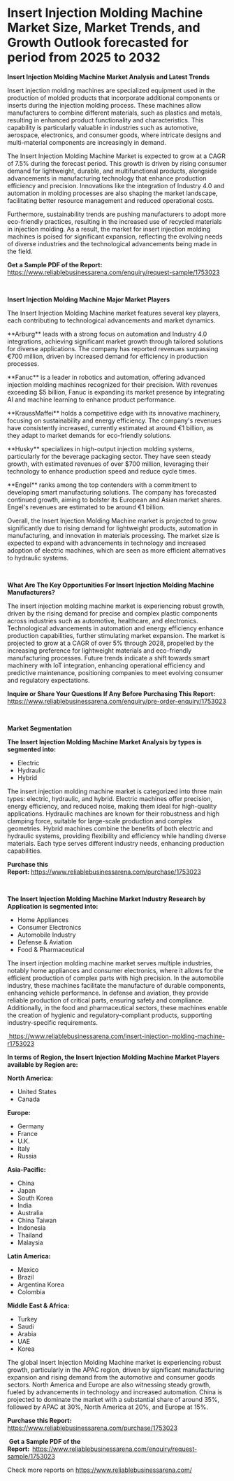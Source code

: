 <p><h1>Insert Injection Molding Machine Market Size, Market Trends, and Growth Outlook forecasted for period from 2025 to 2032</h1></p><p><strong>Insert Injection Molding Machine Market Analysis and Latest Trends</strong></p>
<p><p>Insert injection molding machines are specialized equipment used in the production of molded products that incorporate additional components or inserts during the injection molding process. These machines allow manufacturers to combine different materials, such as plastics and metals, resulting in enhanced product functionality and characteristics. This capability is particularly valuable in industries such as automotive, aerospace, electronics, and consumer goods, where intricate designs and multi-material components are increasingly in demand.</p><p>The Insert Injection Molding Machine Market is expected to grow at a CAGR of 7.5% during the forecast period. This growth is driven by rising consumer demand for lightweight, durable, and multifunctional products, alongside advancements in manufacturing technology that enhance production efficiency and precision. Innovations like the integration of Industry 4.0 and automation in molding processes are also shaping the market landscape, facilitating better resource management and reduced operational costs.</p><p>Furthermore, sustainability trends are pushing manufacturers to adopt more eco-friendly practices, resulting in the increased use of recycled materials in injection molding. As a result, the market for insert injection molding machines is poised for significant expansion, reflecting the evolving needs of diverse industries and the technological advancements being made in the field.</p></p>
<p><strong>Get a Sample PDF of the Report:&nbsp;</strong> <a href="https://www.reliablebusinessarena.com/enquiry/request-sample/1753023?utm_campaign=2639&utm_medium=2&utm_source=Github&utm_content=ia&utm_term=10042025&utm_id=insert-injection-molding-machine">https://www.reliablebusinessarena.com/enquiry/request-sample/1753023</a></p>
<p>&nbsp;</p>
<p><strong>Insert Injection Molding Machine Major Market Players</strong></p>
<p><p>The Insert Injection Molding Machine market features several key players, each contributing to technological advancements and market dynamics. </p><p>**Arburg** leads with a strong focus on automation and Industry 4.0 integrations, achieving significant market growth through tailored solutions for diverse applications. The company has reported revenues surpassing €700 million, driven by increased demand for efficiency in production processes.</p><p>**Fanuc** is a leader in robotics and automation, offering advanced injection molding machines recognized for their precision. With revenues exceeding $5 billion, Fanuc is expanding its market presence by integrating AI and machine learning to enhance product performance.</p><p>**KraussMaffei** holds a competitive edge with its innovative machinery, focusing on sustainability and energy efficiency. The company's revenues have consistently increased, currently estimated at around €1 billion, as they adapt to market demands for eco-friendly solutions.</p><p>**Husky** specializes in high-output injection molding systems, particularly for the beverage packaging sector. They have seen steady growth, with estimated revenues of over $700 million, leveraging their technology to enhance production speed and reduce cycle times.</p><p>**Engel** ranks among the top contenders with a commitment to developing smart manufacturing solutions. The company has forecasted continued growth, aiming to bolster its European and Asian market shares. Engel's revenues are estimated to be around €1 billion.</p><p>Overall, the Insert Injection Molding Machine market is projected to grow significantly due to rising demand for lightweight products, automation in manufacturing, and innovation in materials processing. The market size is expected to expand with advancements in technology and increased adoption of electric machines, which are seen as more efficient alternatives to hydraulic systems.</p></p>
<p>&nbsp;</p>
<p><strong>What Are The Key Opportunities For Insert Injection Molding Machine Manufacturers?</strong></p>
<p><p>The insert injection molding machine market is experiencing robust growth, driven by the rising demand for precise and complex plastic components across industries such as automotive, healthcare, and electronics. Technological advancements in automation and energy efficiency enhance production capabilities, further stimulating market expansion. The market is projected to grow at a CAGR of over 5% through 2028, propelled by the increasing preference for lightweight materials and eco-friendly manufacturing processes. Future trends indicate a shift towards smart machinery with IoT integration, enhancing operational efficiency and predictive maintenance, positioning companies to meet evolving consumer and regulatory expectations.</p></p>
<p><strong>Inquire or Share Your Questions If Any Before Purchasing This Report:</strong> <a href="https://www.reliablebusinessarena.com/enquiry/pre-order-enquiry/1753023?utm_campaign=2639&utm_medium=2&utm_source=Github&utm_content=ia&utm_term=10042025&utm_id=insert-injection-molding-machine">https://www.reliablebusinessarena.com/enquiry/pre-order-enquiry/1753023</a></p>
<p>&nbsp;</p>
<p><strong>Market Segmentation</strong></p>
<p><strong>The Insert Injection Molding Machine Market Analysis by types is segmented into:</strong></p>
<p><ul><li>Electric</li><li>Hydraulic</li><li>Hybrid</li></ul></p>
<p><p>The insert injection molding machine market is categorized into three main types: electric, hydraulic, and hybrid. Electric machines offer precision, energy efficiency, and reduced noise, making them ideal for high-quality applications. Hydraulic machines are known for their robustness and high clamping force, suitable for large-scale production and complex geometries. Hybrid machines combine the benefits of both electric and hydraulic systems, providing flexibility and efficiency while handling diverse materials. Each type serves different industry needs, enhancing production capabilities.</p></p>
<p><strong>Purchase this Report:&nbsp;</strong><a href="https://www.reliablebusinessarena.com/purchase/1753023?utm_campaign=2639&utm_medium=2&utm_source=Github&utm_content=ia&utm_term=10042025&utm_id=insert-injection-molding-machine">https://www.reliablebusinessarena.com/purchase/1753023</a></p>
<p>&nbsp;</p>
<p><strong>The Insert Injection Molding Machine Market Industry Research by Application is segmented into:</strong></p>
<p><ul><li>Home Appliances</li><li>Consumer Electronics</li><li>Automobile Industry</li><li>Defense & Aviation</li><li>Food & Pharmaceutical</li></ul></p>
<p><p>The insert injection molding machine market serves multiple industries, notably home appliances and consumer electronics, where it allows for the efficient production of complex parts with high precision. In the automobile industry, these machines facilitate the manufacture of durable components, enhancing vehicle performance. In defense and aviation, they provide reliable production of critical parts, ensuring safety and compliance. Additionally, in the food and pharmaceutical sectors, these machines enable the creation of hygienic and regulatory-compliant products, supporting industry-specific requirements.</p></p>
<p><a href="https://www.reliablebusinessarena.com/insert-injection-molding-machine-r1753023?utm_campaign=2639&utm_medium=2&utm_source=Github&utm_content=ia&utm_term=10042025&utm_id=insert-injection-molding-machine">&nbsp;https://www.reliablebusinessarena.com/insert-injection-molding-machine-r1753023</a></p>
<p><strong>In terms of Region, the Insert Injection Molding Machine Market Players available by Region are:</strong></p>
<p>
    <p> <strong> North America: </strong>
        <ul>
            <li>United States</li>
            <li>Canada</li>
        </ul>
        </p> 
    <p> <strong> Europe: </strong>
        <ul>
            <li>Germany</li>
            <li>France</li>
            <li>U.K.</li>
            <li>Italy</li>
            <li>Russia</li>
        </ul>
        </p> 
    <p> <strong> Asia-Pacific: </strong>
        <ul>
            <li>China</li>
            <li>Japan</li>
            <li>South Korea</li>
            <li>India</li>
            <li>Australia</li>
            <li>China Taiwan</li>
            <li>Indonesia</li>
            <li>Thailand</li>
            <li>Malaysia</li>
        </ul>
        </p> 
    <p> <strong> Latin America: </strong>
        <ul>
            <li>Mexico</li>
            <li>Brazil</li>
            <li>Argentina Korea</li>
            <li>Colombia</li>
        </ul>
        </p> 
    <p> <strong> Middle East & Africa: </strong>
        <ul>
            <li>Turkey</li>
            <li>Saudi</li>
            <li>Arabia</li>
            <li>UAE</li>
            <li>Korea</li>
        </ul>
    </p>
    </p>
<p><p>The global Insert Injection Molding Machine market is experiencing robust growth, particularly in the APAC region, driven by significant manufacturing expansion and rising demand from the automotive and consumer goods sectors. North America and Europe are also witnessing steady growth, fueled by advancements in technology and increased automation. China is projected to dominate the market with a substantial share of around 35%, followed by APAC at 30%, North America at 20%, and Europe at 15%.</p></p>
<p><strong>Purchase this Report: </strong><a href="https://www.reliablebusinessarena.com/purchase/1753023?utm_campaign=2639&utm_medium=2&utm_source=Github&utm_content=ia&utm_term=10042025&utm_id=insert-injection-molding-machine">https://www.reliablebusinessarena.com/purchase/1753023</a></p>
<p>&nbsp;<strong>Get a Sample PDF of the Report:&nbsp;&nbsp;</strong><a href="https://www.reliablebusinessarena.com/enquiry/request-sample/1753023?utm_campaign=2639&utm_medium=2&utm_source=Github&utm_content=ia&utm_term=10042025&utm_id=insert-injection-molding-machine">https://www.reliablebusinessarena.com/enquiry/request-sample/1753023</a></p>
<p><strong></strong></p>
<p>Check more reports on <a href="https://www.reliablebusinessarena.com/?utm_campaign=2639&utm_medium=2&utm_source=Github&utm_content=ia&utm_term=10042025&utm_id=insert-injection-molding-machine">https://www.reliablebusinessarena.com/</a></p>